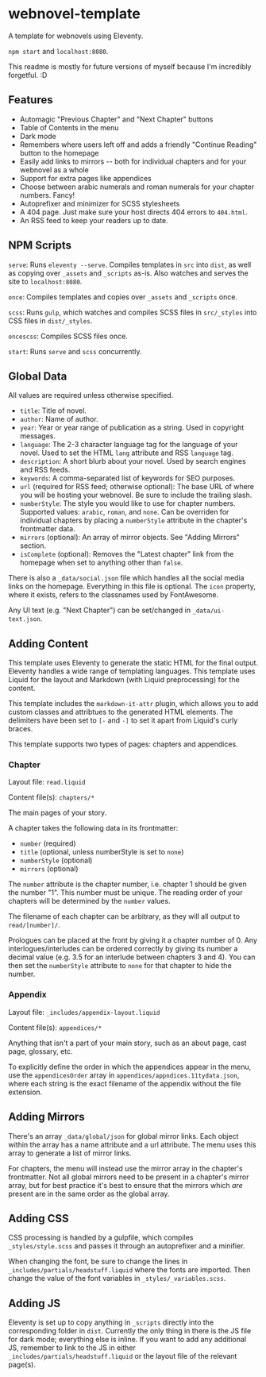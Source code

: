 # webnovel-template

A template for webnovels using Eleventy.

`npm start` and `localhost:8080`.

This readme is mostly for future versions of myself because I'm incredibly forgetful. :D

## Features

* Automagic "Previous Chapter" and "Next Chapter" buttons
* Table of Contents in the menu
* Dark mode
* Remembers where users left off and adds a friendly "Continue Reading" button to the homepage
* Easily add links to mirrors -- both for individual chapters and for your webnovel as a whole
* Support for extra pages like appendices
* Choose between arabic numerals and roman numerals for your chapter numbers. Fancy!
* Autoprefixer and minimizer for SCSS stylesheets
* A 404 page. Just make sure your host directs 404 errors to `404.html`.
* An RSS feed to keep your readers up to date.

## NPM Scripts

`serve`: Runs `eleventy --serve`. Compiles templates in `src` into `dist`, as well as copying over `_assets` and `_scripts` as-is. Also watches and serves the site to `localhost:8080`.

`once`: Compiles templates and copies over `_assets` and `_scripts` once.

`scss`: Runs `gulp`, which watches and compiles SCSS files in `src/_styles` into CSS files in `dist/_styles`.

`oncescss`: Compiles SCSS files once.

`start`: Runs `serve` and `scss` concurrently.

## Global Data

All values are required unless otherwise specified.

* `title`: Title of novel.
* `author`: Name of author.
* `year`: Year or year range of publication as a string. Used in copyright messages.
* `language`: The 2-3 character language tag for the language of your novel. Used to set the HTML `lang` attribute and RSS `language` tag.
* `description`: A short blurb about your novel. Used by search engines and RSS feeds.
* `keywords`: A comma-separated list of keywords for SEO purposes.
* `url` (required for RSS feed; otherwise optional): The base URL of where you will be hosting your webnovel. Be sure to include the trailing slash.
* `numberStyle`: The style you would like to use for chapter numbers. Supported values: `arabic`, `roman`, and `none`. Can be overriden for individual chapters by placing a `numberStyle` attribute in the chapter's frontmatter data.
* `mirrors` (optional): An array of mirror objects. See "Adding Mirrors" section.
* `isComplete` (optional): Removes the "Latest chapter" link from the homepage when set to anything other than `false`.

There is also a `_data/social.json` file which handles all the social media links on the homepage. Everything in this file is optional. The `icon` property, where it exists, refers to the classnames used by FontAwesome.

Any UI text (e.g. "Next Chapter") can be set/changed in `_data/ui-text.json`.

## Adding Content

This template uses Eleventy to generate the static HTML for the final output. Eleventy handles a wide range of templating languages. This template uses Liquid for the layout and Markdown (with Liquid preprocessing) for the content.

This template includes the `markdown-it-attr` plugin, which allows you to add custom classes and attribtues to the generated HTML elements. The delimiters have been set to `[-` and `-]` to set it apart from Liquid's curly braces.

This template supports two types of pages: chapters and appendices.

### Chapter

Layout file: `read.liquid`

Content file(s): `chapters/*`

The main pages of your story.

A chapter takes the following data in its frontmatter:
* `number` (required)
* `title` (optional, unless numberStyle is set to `none`)
* `numberStyle` (optional)
* `mirrors` (optional)

The `number` attribute is the chapter number, i.e. chapter 1 should be given the number "1". This number must be unique. The reading order of your chapters will be determined by the `number` values.

The filename of each chapter can be arbitrary, as they will all output to `read/[number]/`.

Prologues can be placed at the front by giving it a chapter number of 0. Any interlogues/interludes can be ordered correctly by giving its number a decimal value (e.g. 3.5 for an interlude between chapters 3 and 4). You can then set the `numberStyle` attribute to `none` for that chapter to hide the number.

### Appendix

Layout file: `_includes/appendix-layout.liquid`

Content file(s): `appendices/*`

Anything that isn't a part of your main story, such as an about page, cast page, glossary, etc.

To explicitly define the order in which the appendices appear in the menu, use the `appendicesOrder` array in `appendices/appndices.11tydata.json`, where each string is the exact filename of the appendix without the file extension.

## Adding Mirrors

There's an array `_data/global/json` for global mirror links. Each object within the array has a name attribute and a url attribute. The menu uses this array to generate a list of mirror links.

For chapters, the menu will instead use the mirror array in the chapter's frontmatter. Not all global mirrors need to be present in a chapter's mirror array, but for best practice it's best to ensure that the mirrors which *are* present are in the same order as the global array.

## Adding CSS

CSS processing is handled by a gulpfile, which compiles `_styles/style.scss` and passes it through an autoprefixer and a minifier.

When changing the font, be sure to change the lines in `_includes/partials/headstuff.liquid` where the fonts are imported. Then change the value of the font variables in `_styles/_variables.scss`.

## Adding JS

Eleventy is set up to copy anything in `_scripts` directly into the corresponding folder in `dist`. Currently the only thing in there is the JS file for dark mode; everything else is inline. If you want to add any additional JS, remember to link to the JS in either `_includes/partials/headstuff.liquid` or the layout file of the relevant page(s).
